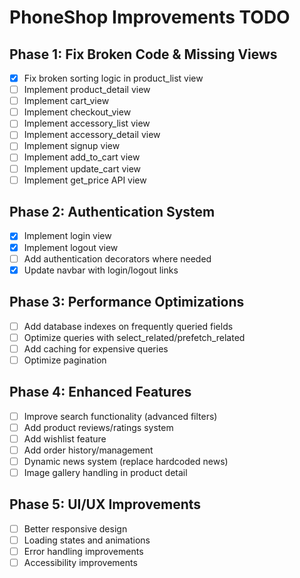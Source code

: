 # PhoneShop Improvements TODO

## Phase 1: Fix Broken Code & Missing Views
- [x] Fix broken sorting logic in product_list view
- [ ] Implement product_detail view
- [ ] Implement cart_view
- [ ] Implement checkout_view
- [ ] Implement accessory_list view
- [ ] Implement accessory_detail view
- [ ] Implement signup view
- [ ] Implement add_to_cart view
- [ ] Implement update_cart view
- [ ] Implement get_price API view

## Phase 2: Authentication System
- [x] Implement login view
- [x] Implement logout view
- [ ] Add authentication decorators where needed
- [x] Update navbar with login/logout links

## Phase 3: Performance Optimizations
- [ ] Add database indexes on frequently queried fields
- [ ] Optimize queries with select_related/prefetch_related
- [ ] Add caching for expensive queries
- [ ] Optimize pagination

## Phase 4: Enhanced Features
- [ ] Improve search functionality (advanced filters)
- [ ] Add product reviews/ratings system
- [ ] Add wishlist feature
- [ ] Add order history/management
- [ ] Dynamic news system (replace hardcoded news)
- [ ] Image gallery handling in product detail

## Phase 5: UI/UX Improvements
- [ ] Better responsive design
- [ ] Loading states and animations
- [ ] Error handling improvements
- [ ] Accessibility improvements
